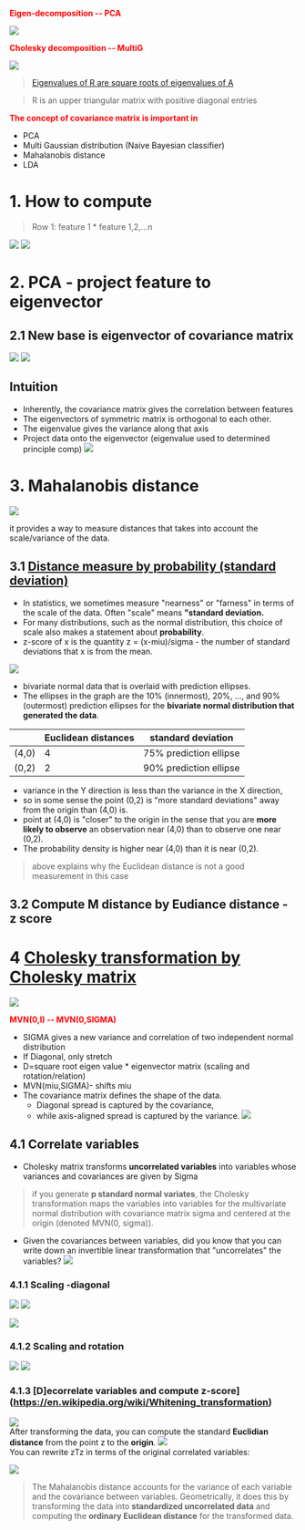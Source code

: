 **<font color='red'>Eigen-decomposition -- PCA</font>**

![](.4_7_Covariance_matrix_images/8dd2295a.png)

**<font color='red'>Cholesky decomposition -- MultiG</font>**

![](.4_7_Covariance_matrix_images/52399e6e.png)
> [Eigenvalues of R are square roots of eigenvalues of A](https://math.stackexchange.com/questions/2903455/a-simple-proof-for-the-relationship-between-the-eigenvalues-of-a-positive-defini)

> R is an upper triangular matrix with positive diagonal entries  

**<font color='red'>The concept of covariance matrix is important in </font>**
- PCA
- Multi Gaussian distribution (Naive Bayesian classifier)
- Mahalanobis distance
- LDA

# 1. How to compute
> Row 1: feature 1 * feature 1,2,...n  

![](.1_3_1_Important_distribution_images/853da29a.png)
![](.1_3_1_Important_distribution_images/bcf11363.png)  

# 2. PCA - project feature to eigenvector
## 2.1 New base is eigenvector of covariance matrix
![](.4_7_Covariance_matrix_images/bf819f02.png)
![](.4_7_Covariance_matrix_images/d6fb6d53.png)

## Intuition
- Inherently, the covariance matrix gives the correlation between features
- The eigenvectors of symmetric matrix is orthogonal to each other.
- The eigenvalue gives the variance along that axis
- Project data onto the eigenvector (eigenvalue used to determined principle comp)
![](.4_7_Covariance_matrix_images/b527006b.png)

# 3. Mahalanobis distance   
![](.1_3_1_Important_distribution_images/9d91e2f1.png) 
   
it provides a way to measure distances that takes into account the scale/variance of the data.

## 3.1 [Distance measure by probability (standard deviation)](https://blogs.sas.com/content/iml/2012/02/15/what-is-mahalanobis-distance.html)
- In statistics, we sometimes measure "nearness" or "farness" in 
terms of the scale of the data. Often "scale" means **"standard deviation.**
- For many distributions, such as the normal distribution, 
this choice of scale also makes a statement about **probability**.
- z-score of x is the quantity z = (x-miu)/sigma - the number of standard deviations that x is from the mean.

 
![](.4_7_Covariance_matrix_images/b2dba2c4.png)
- bivariate normal data that is overlaid with prediction ellipses.
- The ellipses in the graph are the 10% (innermost), 20%, ..., and 90% (outermost) 
prediction ellipses for the **bivariate normal distribution that generated the data**. 

|   |Euclidean distances   |standard deviation   |  
|---|---|---|
|(4,0)   | 4  |  75% prediction ellipse |  
| (0,2)   | 2  | 90% prediction ellipse  |  

 
- variance in the Y direction is less than the variance in the X direction,
- so in some sense the point (0,2) is "more standard deviations" away from the origin than (4,0) is.
- point at (4,0) is "closer" to the origin in the sense that you are **more likely to observe** an observation near (4,0) than to observe one near (0,2). 
- The probability density is higher near (4,0) than it is near (0,2).

> above explains why the Euclidean distance is not a good measurement in this case
## 3.2 Compute M distance by Eudiance distance - z score



# 4 [Cholesky transformation by Cholesky matrix](https://blogs.sas.com/content/iml/2012/02/08/use-the-cholesky-transformation-to-correlate-and-uncorrelate-variables.html)
![](.4_7_Covariance_matrix_images/52399e6e.png)  

**<font color='red'>MVN(0,I) -- MVN(0,SIGMA)</font>**
- SIGMA gives a new variance and correlation of two independent normal distribution
- If Diagonal, only stretch
- D=square root eigen value * eigenvector matrix (scaling and rotation/relation)
- MVN(miu,SIGMA)- shifts miu  
- The covariance matrix defines the shape of the data. 
  - Diagonal spread is captured by the covariance, 
  - while axis-aligned spread is captured by the variance.
  ![](.4_7_Covariance_matrix_images/e83d736c.png)

## 4.1 Correlate variables 
- Cholesky matrix transforms **uncorrelated variables** into variables whose variances and covariances are given by Sigma
>if you generate **p standard normal variates**, the Cholesky transformation maps the variables into variables for 
>the multivariate normal distribution with covariance matrix sigma and centered at the origin (denoted MVN(0, sigma)).
- Given the covariances between variables, did you know that you can write down an invertible linear transformation that "uncorrelates" the variables? 
![](.4_7_Covariance_matrix_images/23155a07.png)
### 4.1.1 Scaling -diagonal
![](.4_7_Covariance_matrix_images/fbea0281.png) 
![](.4_7_Covariance_matrix_images/cdd83dea.png)

![](https://blogs.sas.com/content/iml/files/2012/02/choleskytransform1.png) 

### 4.1.2 Scaling and rotation  
![](.4_7_Covariance_matrix_images/85ad30dd.png)
![](.1_3_1_Important_distribution_images/4f1991a9.png) 
### 4.1.3 [D]ecorrelate variables and compute z-score](https://en.wikipedia.org/wiki/Whitening_transformation)
![](.4_7_Covariance_matrix_images/359e10ad.png)  
After transforming the data, you can compute the standard **Euclidian distance** from the point z to the **origin**.
![](.4_7_Covariance_matrix_images/c5254fad.png)    
You can rewrite zTz in terms of the original correlated variables:  

![](.4_7_Covariance_matrix_images/13e9507d.png)

>The Mahalanobis distance accounts for the variance of each variable and the covariance between variables. Geometrically, it does this by transforming the data into **standardized uncorrelated data**
> and computing the **ordinary Euclidean distance** for the transformed data.